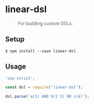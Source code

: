 # linear-dsl

> For building custom DSLs.

## Setup

```
$ npm install --save linear-dsl
```

## Usage

```js
'use strict';

const dsl = require('linear-dsl');

dsl.parse('a(1) AND b(2 3) OR c(4)');
```
